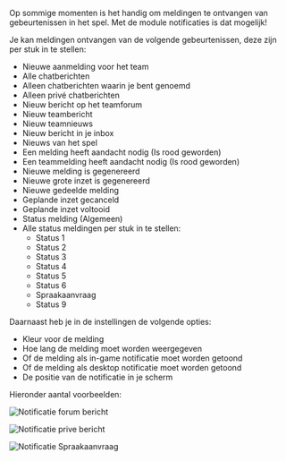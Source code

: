 Op sommige momenten is het handig om meldingen te ontvangen van gebeurtenissen in het spel.
Met de module notificaties is dat mogelijk!

Je kan meldingen ontvangen van de volgende gebeurtenissen, deze zijn per stuk in te stellen:

* Nieuwe aanmelding voor het team
* Alle chatberichten
* Alleen chatberichten waarin je bent genoemd
* Alleen privé chatberichten
* Nieuw bericht op het teamforum
* Nieuw teambericht
* Nieuw teamnieuws
* Nieuw bericht in je inbox
* Nieuws van het spel
* Een melding heeft aandacht nodig (Is rood geworden)
* Een teammelding heeft aandacht nodig (Is rood geworden)
* Nieuwe melding is gegenereerd
* Nieuwe grote inzet is gegenereerd
* Nieuwe gedeelde melding
* Geplande inzet gecanceld
* Geplande inzet voltooid
* Status melding (Algemeen)
* Alle status meldingen per stuk in te stellen:
    * Status 1
    * Status 2
    * Status 3
    * Status 4
    * Status 5
    * Status 6
    * Spraakaanvraag
    * Status 9

Daarnaast heb je in de instellingen de volgende opties:

* Kleur voor de melding
* Hoe lang de melding moet worden weergegeven
* Of de melding als in-game notificatie moet worden getoond
* Of de melding als desktop notificatie moet worden getoond
* De positie van de notificatie in je scherm

Hieronder aantal voorbeelden:

![Notificatie forum bericht](assets/nl_NL/notificationForum.png)

![Notificatie prive bericht](assets/nl_NL/notificationNieuwBericht.png)

![Notificatie Spraakaanvraag](assets/nl_NL/notificationSpraakaanvraag.png)
